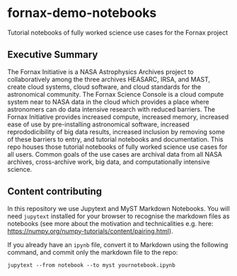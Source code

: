 # fornax-demo-notebooks
Tutorial notebooks of fully worked science use cases for the Fornax project

## Executive Summary
The Fornax Initiative is a NASA Astrophysics Archives project to collaboratively among the three archives HEASARC, IRSA, and MAST, create cloud systems, cloud software, and cloud standards for the astronomical community.
The Fornax Science Console is a cloud compute system near to NASA data in the cloud which provides a place where astronomers can do data intensive research with reduced barriers. The Fornax Initiative provides increased compute, increased memory, increased ease of use by pre-installing astronomical software, increased reprododicibility of big data results, increased inclusion by removing some of these barriers to entry, and tutorial notebooks and documentation.  This repo houses those tutorial notebooks of fully worked science use cases for all users.  Common goals of the use cases are archival data from all NASA archives, cross-archive work, big data, and computationally intensive science. 

## Content contributing

In this repository we use Jupytext and MyST Markdown Notebooks. You will need ``jupytext`` installed
for your browser to recognise the markdown files as notebooks (see more about the motivation and
technicalities e.g. here: https://numpy.org/numpy-tutorials/content/pairing.html).

If you already have an ``ipynb`` file, convert it to Markdown using the following command, and commit
only the markdown file to the repo:

```
jupytext --from notebook --to myst yournotebook.ipynb
```
